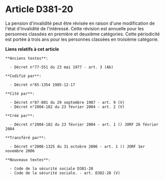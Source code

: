 # Article D381-20

La pension d'invalidité peut être révisée en raison d'une modification de l'état d'invalidité de l'intéressé. Cette révision
est annuelle pour les personnes classées en première et deuxième catégories. Cette périodicité est portée à trois ans pour
les personnes classées en troisième catégorie.

**Liens relatifs à cet article**

	**Anciens textes**:

	  - Décret n°77-551 du 23 mai 1977 - art. 3 (Ab)

	**Codifié par**:

	  - Décret n°85-1354 1985-12-17

	**Cité par**:

	  - Décret n°87-801 du 29 septembre 1987 - art. 9 (V)
	  - Décret n°2004-182 du 23 février 2004 - art. 2 (V)

	**Créé par**:

	  - Décret n°2004-182 du 23 février 2004 - art. 1 () JORF 26 février 2004

	**Transféré par**:

	  - Décret n°2006-1325 du 31 octobre 2006 - art. 1 () JORF 1er novembre 2006

	**Nouveaux textes**:

	  - Code de la sécurité sociale D381-28
	  - Code de la sécurité sociale. - art. D382-28 (V)
